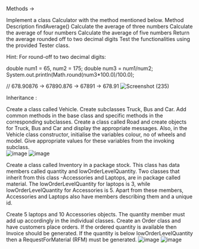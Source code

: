 Methods ->

Implement a class Calculator with the method mentioned below. 
Method Description
findAverage()
Calculate the average of three numbers
Calculate the average of four numbers
Calculate the average of five numbers
Return the average rounded off to two decimal digits
​​​​Test the functionalities using the provided Tester class. 

Hint:  For round-off to two decimal digits:

double num1 = 65, num2 = 175;
double num3 = num1/num2;
System.out.println(Math.round(num3*100.0)/100.0);

// 678.90876 -> 67890.876 -> 67891 ->  678.91
![Screenshot (235)](https://user-images.githubusercontent.com/56465452/215254921-c054a660-fd79-4d94-8b97-08886a5c35d9.png)


Inheritance :

Create a class called Vehicle. Create subclasses Truck, Bus and Car. Add common methods  in the base class and specific methods in the corresponding subclasses. Create a class called Road and create objects for  Truck, Bus and Car and display the appropriate messages. Also, in the Vehicle class constructor, initialise the variables colour, no of wheels and model. Give appropriate values for these variables from the invoking subclass.  
![image](https://user-images.githubusercontent.com/56465452/215255123-44e1b1e5-c5ba-4036-9183-e6322c0e7e59.png)
![image](https://user-images.githubusercontent.com/56465452/215255136-aa14e11c-8863-43e0-aa3c-99b58b2cf9f3.png)

Create a class called Inventory in a package stock. This class has data members called quantity and lowOrderLevelQuantity. Two classes that inherit from this class -Accessories and Laptops, are in package called material. The lowOrderLevelQuantity for laptops is 3, while lowOrderLevelQuantity for Accessories is 5. Apart from these members, Accessories and Laptops also have members describing them and a unique id.


Create 5 laptops and 10 Accessories  objects. The quantity member must add up accordingly in the individual classes.
Create an Order class and have customers place orders. If the ordered quantity is available then Invoice should be generated. If the quantity is below lowOrderLevelQuantity then a RequestForMaterial (RFM) must be generated.
![image](https://user-images.githubusercontent.com/56465452/215283996-008a0df9-00de-49b7-8a66-b59d47f2edb2.png)
![image](https://user-images.githubusercontent.com/56465452/215284018-044f9bfa-959c-4f08-9fb8-c44fa9bfe94a.png)

